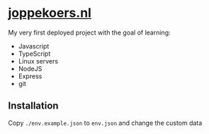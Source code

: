 # [joppekoers.nl](Joppekoers.nl)

My very first deployed project with the goal of learning:
- Javascript
- TypeScript
- Linux servers
- NodeJS
- Express
- git

## Installation
Copy `./env.example.json` to `env.json` and change the custom data
